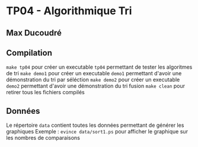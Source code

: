 # TP04 - Algorithmique Tri
## Max Ducoudré

## Compilation 
`make tp04` pour créer un executable `tp04` permettant de tester les algoritmes de tri
`make demo1` pour créer un executable `demo1` permettant d'avoir une démonstration du tri par séléction
`make demo2` pour créer un executable `demo2` permettant d'avoir une démonstration du tri fusion
`make clean` pour retirer tous les fichiers compilés

## Données
Le répertoire `data` contient toutes les données permettant de générer les graphiques
Exemple : `evince data/sort1.ps` pour afficher le graphique sur les nombres de comparaisons




